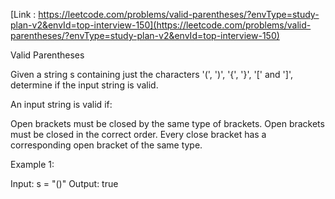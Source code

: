 [Link : https://leetcode.com/problems/valid-parentheses/?envType=study-plan-v2&envId=top-interview-150](https://leetcode.com/problems/valid-parentheses/?envType=study-plan-v2&envId=top-interview-150)

Valid Parentheses

Given a string s containing just the characters '(', ')', '{', '}', '[' and ']', determine if the input string is valid.

An input string is valid if:

Open brackets must be closed by the same type of brackets.
Open brackets must be closed in the correct order.
Every close bracket has a corresponding open bracket of the same type.
 

Example 1:

Input: s = "()"
Output: true
